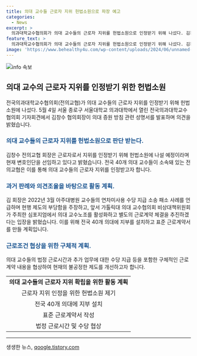 ```yaml
---
title: 의대 교수들 근로자 지위 헌법소원으로 파장 예고
categories:
  - News
excerpt: >
  의과대학교수협의회가 의대 교수들의 근로자 지위를 헌법소원으로 인정받기 위해 나섰다. 김창수 회장은 헌법소원에 나서고 변호인단을 선임했다고 밝혔으며, 의대 교수들의 근로계약 관계를 활성화해야 한다고 주장했다. 또한, 40개 의대에 지부 설치를 추진하고 표준 근로계약서를 만들어 법정 근로시간과 추가 업무에 대한 수당 등을 구체적으로 정할 예정이다. 
feature_text: >
  의과대학교수협의회가 의대 교수들의 근로자 지위를 헌법소원으로 인정받기 위해 나섰다. 김창수 회장은 헌법소원에 나서고 변호인단을 선임했다고 밝혔으며, 의대 교수들의 근로계약 관계를 활성화해야 한다고 주장했다. 또한, 40개 의대에 지부 설치를 추진하고 표준 근로계약서를 만들어 법정 근로시간과 추가 업무에 대한 수당 등을 구체적으로 정할 예정이다. 
image: 'https://www.behealthy4u.com/wp-content/uploads/2024/06/unnamed-file.png'
---
```


<p><img src="https://www.behealthy4u.com/wp-content/uploads/2024/06/unnamed-file.png" alt="info 속보" /></p>

<h2 data-ke-size="size26">의대 교수의 근로자 지위를 인정받기 위한 헌법소원</h2>

<p data-ke-size="size16">전국의과대학교수협의회(전의교협)가 의대 교수들의 근로자 지위를 인정받기 위해 헌법소원에 나섰다. 5월 4일 서울 종로구 서울대학교 의과대학에서 열린 전국의과대학교수협의회 기자회견에서 김창수 협의회장이 의대 증원 방침 관련 성명서를 발표하며 의견을 밝혔습니다.</p>

<h3><b><span style="color: #1a5490;">의대 교수들의 근로자 지위를 헌법소원으로 판단 받는다.</span></b></h3>

<p data-ke-size="size16">김창수 전의교협 회장은 근로자로서 지위를 인정받기 위해 헌법소원에 나설 예정이라며 현재 변호인단을 선임하고 있다고 밝혔습니다. 전국 40개 의대 교수들이 소속돼 있는 전의교협은 이를 통해 의대 교수들의 근로자 지위를 인정받고자 합니다.</p>

<h3><b><span style="color: #1a5490;">과거 판례와 의견조율을 바탕으로 활동 계획.</span></b></h3>

<p data-ke-size="size16">김 회장은 2022년 3월 아주대병원 교수들의 연차미사용 수당 지급 소송 패소 사례를 언급하며 현행 제도의 부당함을 주장하고, 앞서 가톨릭대 의대 교수협의회 비상대책위원회가 주최한 심포지엄에서 의대 교수노조를 활성화하고 별도의 근로계약 체결을 추진하겠다는 입장을 밝혔습니다. 이를 위해 전국 40개 의대에 지부를 설치하고 표준 근로계약서를 만들 계획입니다.</p>

<h3><b><span style="color: #1a5490;">근로조건 협상을 위한 구체적 계획.</span></b></h3>

<p data-ke-size="size16">의대 교수들의 법정 근로시간과 추가 업무에 대한 수당 지급 등을 포함한 구체적인 근로계약 내용을 협상하여 현재의 불공정한 제도를 개선하고자 합니다.</p>

<table>
<tbody>
<tr>
<td style="text-align: center; height: 17px;"><b>의대 교수들의 근로자 지위 확립을 위한 활동 계획</b></td>
</tr>
<tr>
<td style="text-align: center; height: 17px;">근로자 지위 인정을 위한 헌법소원 제기</td>
</tr>
<tr>
<td style="text-align: center; height: 17px;">전국 40개 의대에 지부 설치</td>
</tr>
<tr>
<td style="text-align: center; height: 17px;">표준 근로계약서 작성</td>
</tr>
<tr>
<td style="text-align: center; height: 17px;">법정 근로시간 및 수당 협상</td>
</tr>
</tbody>
</table>

<p data-ke-size="size16"></p>

<hr>

<p data-ke-size="size16"></p>
생생한 뉴스, <a href="https://qoogle.tistory.com" rel="dofollow">qoogle.tistory.com</a>


